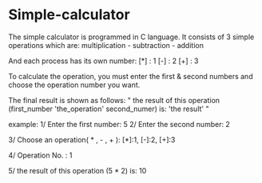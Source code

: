 # Simple-calculator

The simple calculator is programmed in C language.
It consists of 3 simple operations which are: multiplication - subtraction - addition

And each process has its own number:
[*] : 1
[-] : 2
[+] : 3

To calculate the operation, you must enter the first & second numbers and choose the operation number you want.

The final result is shown as follows: " the result of this operation (first_number 'the_operation' second_numer) is: 'the result' "

example:
1/ Enter the first number: 5
2/ Enter the second number: 2

3/ Choose an operation( * , - , + ):  [*]:1, [-]:2, [+]:3

4/ Operation No. : 1

5/ the result of this operation (5 * 2) is: 10


